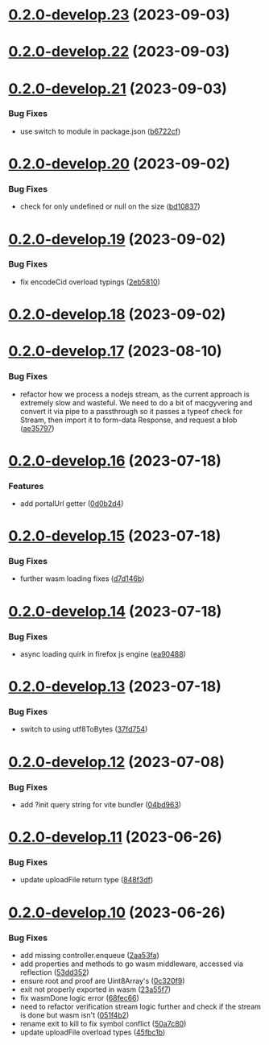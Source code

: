 # [0.2.0-develop.23](https://git.lumeweb.com/LumeWeb/libportal/compare/v0.2.0-develop.22...v0.2.0-develop.23) (2023-09-03)

# [0.2.0-develop.22](https://git.lumeweb.com/LumeWeb/libportal/compare/v0.2.0-develop.21...v0.2.0-develop.22) (2023-09-03)

# [0.2.0-develop.21](https://git.lumeweb.com/LumeWeb/libportal/compare/v0.2.0-develop.20...v0.2.0-develop.21) (2023-09-03)


### Bug Fixes

* use switch to module in package.json ([b6722cf](https://git.lumeweb.com/LumeWeb/libportal/commit/b6722cf98d347095815532b3923eefb42deb2f0a))

# [0.2.0-develop.20](https://git.lumeweb.com/LumeWeb/libportal/compare/v0.2.0-develop.19...v0.2.0-develop.20) (2023-09-02)


### Bug Fixes

* check for only undefined or null on the size ([bd10837](https://git.lumeweb.com/LumeWeb/libportal/commit/bd108376ba33bb3c6b5c25606c5ed032e292e911))

# [0.2.0-develop.19](https://git.lumeweb.com/LumeWeb/libportal/compare/v0.2.0-develop.18...v0.2.0-develop.19) (2023-09-02)


### Bug Fixes

* fix encodeCid overload typings ([2eb5810](https://git.lumeweb.com/LumeWeb/libportal/commit/2eb5810dec17413ef68f282e9d884bcd867f520d))

# [0.2.0-develop.18](https://git.lumeweb.com/LumeWeb/libportal/compare/v0.2.0-develop.17...v0.2.0-develop.18) (2023-09-02)

# [0.2.0-develop.17](https://git.lumeweb.com/LumeWeb/libportal/compare/v0.2.0-develop.16...v0.2.0-develop.17) (2023-08-10)


### Bug Fixes

* refactor how we process a nodejs stream, as the current approach is extremely slow and wasteful. We need to do a bit of macgyvering and convert it via pipe to a passthrough so it passes a typeof check for Stream, then import it to form-data Response, and request a blob ([ae35797](https://git.lumeweb.com/LumeWeb/libportal/commit/ae35797a2525d23ac9a552d076a9904e68a7a142))

# [0.2.0-develop.16](https://git.lumeweb.com/LumeWeb/libportal/compare/v0.2.0-develop.15...v0.2.0-develop.16) (2023-07-18)


### Features

* add portalUrl getter ([0d0b2d4](https://git.lumeweb.com/LumeWeb/libportal/commit/0d0b2d4799a277c25f39673a10e4351c1991536c))

# [0.2.0-develop.15](https://git.lumeweb.com/LumeWeb/libportal/compare/v0.2.0-develop.14...v0.2.0-develop.15) (2023-07-18)


### Bug Fixes

* further wasm loading fixes ([d7d146b](https://git.lumeweb.com/LumeWeb/libportal/commit/d7d146b78d3737b17baf45bb4dd2dcf8fc7cbe8d))

# [0.2.0-develop.14](https://git.lumeweb.com/LumeWeb/libportal/compare/v0.2.0-develop.13...v0.2.0-develop.14) (2023-07-18)


### Bug Fixes

* async loading quirk in firefox js engine ([ea90488](https://git.lumeweb.com/LumeWeb/libportal/commit/ea9048868a4323da810bf139a083daf3ed5d79f7))

# [0.2.0-develop.13](https://git.lumeweb.com/LumeWeb/libportal/compare/v0.2.0-develop.12...v0.2.0-develop.13) (2023-07-18)


### Bug Fixes

* switch to using utf8ToBytes ([37fd754](https://git.lumeweb.com/LumeWeb/libportal/commit/37fd7543afe5f06e3193e24cb2c3390c848faadb))

# [0.2.0-develop.12](https://git.lumeweb.com/LumeWeb/libportal/compare/v0.2.0-develop.11...v0.2.0-develop.12) (2023-07-08)


### Bug Fixes

* add ?init query string for vite bundler ([04bd963](https://git.lumeweb.com/LumeWeb/libportal/commit/04bd9636a3fc70f5d23b5e61add7fb3d18604d27))

# [0.2.0-develop.11](https://git.lumeweb.com/LumeWeb/libportal/compare/v0.2.0-develop.10...v0.2.0-develop.11) (2023-06-26)


### Bug Fixes

* update uploadFile return type ([848f3df](https://git.lumeweb.com/LumeWeb/libportal/commit/848f3dff9d55e6c08779ae3696c6053d406d2f32))

# [0.2.0-develop.10](https://git.lumeweb.com/LumeWeb/libportal/compare/v0.2.0-develop.9...v0.2.0-develop.10) (2023-06-26)


### Bug Fixes

* add missing controller.enqueue ([2aa53fa](https://git.lumeweb.com/LumeWeb/libportal/commit/2aa53faf00cc7024a24dc97fffaeb855faa4e650))
* add properties and methods to go wasm middleware, accessed via reflection ([53dd352](https://git.lumeweb.com/LumeWeb/libportal/commit/53dd352c95fec8ec266a53c03f19cecbecf8821b))
* ensure root and proof are Uint8Array's ([0c320f9](https://git.lumeweb.com/LumeWeb/libportal/commit/0c320f992bdf269614716b51818ed7063086c01c))
* exit not properly exported in wasm ([23a55f7](https://git.lumeweb.com/LumeWeb/libportal/commit/23a55f772b7dde7712742ee5f47a5fda5bb8afd2))
* fix wasmDone logic error ([68fec66](https://git.lumeweb.com/LumeWeb/libportal/commit/68fec66069721a6dc94027419ddd2cafbc877cbc))
* need to refactor verification stream logic further and check if the stream is done but wasm isn't ([051f4b2](https://git.lumeweb.com/LumeWeb/libportal/commit/051f4b2da75ab2287c99a3514af5d0d4f28017bf))
* rename exit to kill to fix symbol conflict ([50a7c80](https://git.lumeweb.com/LumeWeb/libportal/commit/50a7c803584b57e4e294aca117fc1e8b9a2a09c7))
* update uploadFile overload types ([45fbc1b](https://git.lumeweb.com/LumeWeb/libportal/commit/45fbc1b63d2c19e186d6f21b022fee62be61866a))
